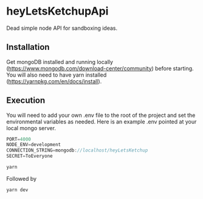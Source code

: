 # heyLetsKetchupApi

Dead simple node API for sandboxing ideas.

## Installation

Get mongoDB installed and running locally (https://www.mongodb.com/download-center/community) before starting.
You will also need to have yarn installed (https://yarnpkg.com/en/docs/install).

## Execution

You will need to add your own .env file to the root of the project and set the environmental variables as needed.
Here is an example .env pointed at your local mongo server.

```js
PORT=4000
NODE_ENV=development
CONNECTION_STRING=mongodb://localhost/heyLetsKetchup
SECRET=ToEveryone

```

```bash
yarn
```

Followed by

```bash
yarn dev
```
